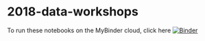 # 2018-data-workshops


To run these notebooks on the MyBinder cloud, click here [![Binder](https://mybinder.org/badge.svg)](https://mybinder.org/v2/gh/friedrichknuth/2018-data-workshops/friedrich.git/master)

